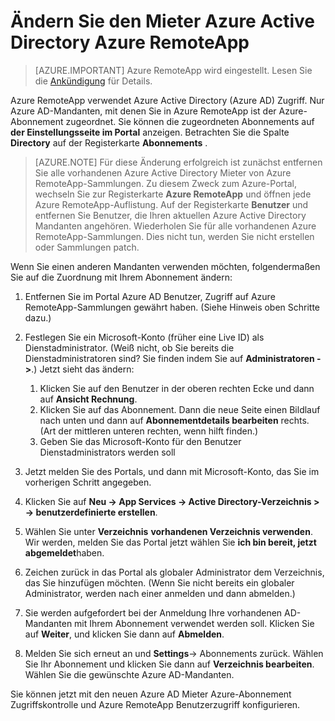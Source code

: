 
<properties
    pageTitle="Ändern den Azure Active Directory Mieter in Azure RemoteApp | Microsoft Azure"
    description="Informationen Sie zum Ändern von Azure Active Directory Mieters Azure RemoteApp zugeordnet"
    services="remoteapp"
    documentationCenter=""
    authors="lizap"
    manager="mbaldwin" />

<tags
    ms.service="remoteapp"
    ms.workload="compute"
    ms.tgt_pltfrm="na"
    ms.devlang="na"
    ms.topic="article"
    ms.date="08/15/2016"
    ms.author="elizapo" />



# <a name="change-the-azure-active-directory-tenant-in-azure-remoteapp"></a>Ändern Sie den Mieter Azure Active Directory Azure RemoteApp

> [AZURE.IMPORTANT]
> Azure RemoteApp wird eingestellt. Lesen Sie die [Ankündigung](https://go.microsoft.com/fwlink/?linkid=821148) für Details.

Azure RemoteApp verwendet Azure Active Directory (Azure AD) Zugriff. Nur Azure AD-Mandanten, mit denen Sie in Azure RemoteApp ist der Azure-Abonnement zugeordnet. Sie können die zugeordneten Abonnements auf **der Einstellungsseite im Portal** anzeigen. Betrachten Sie die Spalte **Directory** auf der Registerkarte **Abonnements** .

> [AZURE.NOTE] Für diese Änderung erfolgreich ist zunächst entfernen Sie alle vorhandenen Azure Active Directory Mieter von Azure RemoteApp-Sammlungen. Zu diesem Zweck zum Azure-Portal, wechseln Sie zur Registerkarte **Azure RemoteApp** und öffnen jede Azure RemoteApp-Auflistung. Auf der Registerkarte **Benutzer** und entfernen Sie Benutzer, die Ihren aktuellen Azure Active Directory Mandanten angehören. Wiederholen Sie für alle vorhandenen Azure RemoteApp-Sammlungen. Dies nicht tun, werden Sie nicht erstellen oder Sammlungen patch.

Wenn Sie einen anderen Mandanten verwenden möchten, folgendermaßen Sie auf die Zuordnung mit Ihrem Abonnement ändern:

1. Entfernen Sie im Portal Azure AD Benutzer, Zugriff auf Azure RemoteApp-Sammlungen gewährt haben. (Siehe Hinweis oben Schritte dazu.)


2. Festlegen Sie ein Microsoft-Konto (früher eine Live ID) als Dienstadministrator. (Weiß nicht, ob Sie bereits die Dienstadministratoren sind? Sie finden indem Sie auf **Administratoren ->**.) Jetzt sieht das ändern:
    1. Klicken Sie auf den Benutzer in der oberen rechten Ecke und dann auf **Ansicht Rechnung**.
    2. Klicken Sie auf das Abonnement. Dann die neue Seite einen Bildlauf nach unten und dann auf **Abonnementdetails bearbeiten** rechts. (Art der mittleren unteren rechten, wenn hilft finden.)
    3. Geben Sie das Microsoft-Konto für den Benutzer Dienstadministrators werden soll

3. Jetzt melden Sie des Portals, und dann mit Microsoft-Konto, das Sie im vorherigen Schritt angegeben.


4. Klicken Sie auf **Neu -> App Services -> Active Directory-Verzeichnis > -> benutzerdefinierte erstellen**.
5. Wählen Sie unter **Verzeichnis** **vorhandenen Verzeichnis verwenden**. Wir werden, melden Sie das Portal jetzt wählen Sie **ich bin bereit, jetzt abgemeldet**haben.
6. Zeichen zurück in das Portal als globaler Administrator dem Verzeichnis, das Sie hinzufügen möchten. (Wenn Sie nicht bereits ein globaler Administrator, werden nach einer anmelden und dann abmelden.)
7. Sie werden aufgefordert bei der Anmeldung Ihre vorhandenen AD-Mandanten mit Ihrem Abonnement verwendet werden soll. Klicken Sie auf **Weiter**, und klicken Sie dann auf **Abmelden**.
5. Melden Sie sich erneut an und **Settings**-> Abonnements zurück. Wählen Sie Ihr Abonnement und klicken Sie dann auf **Verzeichnis bearbeiten**. Wählen Sie die gewünschte Azure AD-Mandanten.



Sie können jetzt mit den neuen Azure AD Mieter Azure-Abonnement Zugriffskontrolle und Azure RemoteApp Benutzerzugriff konfigurieren.
